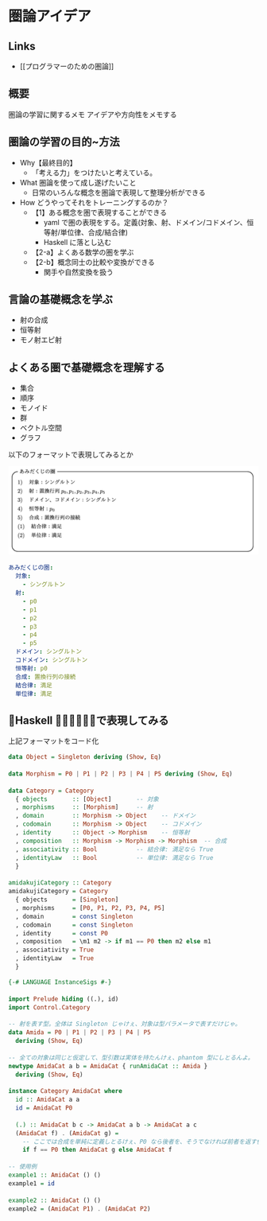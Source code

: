 # 圏論アイデア

## Links
- [[プログラマーのための圏論]]

## 概要

圏論の学習に関するメモ
アイデアや方向性をメモする

## 圏論の学習の目的~方法

- Why【最終目的】
	- 「考える力」をつけたいと考えている。
- What 圏論を使って成し遂げたいこと
	- 日常のいろんな概念を圏論で表現して整理分析ができる
- How どうやってそれをトレーニングするのか？
	- 【1】ある概念を圏で表現することができる
		- yaml で圏の表現をする。定義(対象、射、ドメイン/コドメイン、恒等射/単位律、合成/結合律)
		- Haskell に落とし込む
	- 【2-a】よくある数学の圏を学ぶ
	- 【2-b】概念同士の比較や変換ができる
		- 関手や自然変換を扱う

## 言論の基礎概念を学ぶ

- 射の合成
- 恒等射
- モノ射エピ射

## よくある圏で基礎概念を理解する

- 集合
- 順序
- モノイド
- 群
- ベクトル空間
- グラフ

以下のフォーマットで表現してみるとか

![](i/%E3%82%B9%E3%82%AF%E3%83%AA%E3%83%BC%E3%83%B3%E3%82%B7%E3%83%A7%E3%83%83%E3%83%88%202025-04-03%206.48.57.png)

```yaml
あみだくじの圏:
  対象:
    - シングルトン
  射:
    - p0
    - p1
    - p2
    - p3
    - p4
    - p5
  ドメイン: シングルトン
  コドメイン: シングルトン
  恒等射: p0
  合成: 置換行列の接続
  結合律: 満足
  単位律: 満足
```

## Haskell で表現してみる

上記フォーマットをコード化
```haskell
data Object = Singleton deriving (Show, Eq)

data Morphism = P0 | P1 | P2 | P3 | P4 | P5 deriving (Show, Eq)

data Category = Category
  { objects       :: [Object]       -- 対象
  , morphisms     :: [Morphism]     -- 射
  , domain        :: Morphism -> Object    -- ドメイン
  , codomain      :: Morphism -> Object    -- コドメイン
  , identity      :: Object -> Morphism    -- 恒等射
  , composition   :: Morphism -> Morphism -> Morphism  -- 合成
  , associativity :: Bool           -- 結合律: 満足なら True
  , identityLaw   :: Bool           -- 単位律: 満足なら True
  }

amidakujiCategory :: Category
amidakujiCategory = Category
  { objects       = [Singleton]
  , morphisms     = [P0, P1, P2, P3, P4, P5]
  , domain        = const Singleton
  , codomain      = const Singleton
  , identity      = const P0
  , composition   = \m1 m2 -> if m1 == P0 then m2 else m1
  , associativity = True
  , identityLaw   = True
  }
```

```haskell
{-# LANGUAGE InstanceSigs #-}

import Prelude hiding ((.), id)
import Control.Category

-- 射を表す型。全体は Singleton じゃけぇ、対象は型パラメータで表すだけじゃ。
data Amida = P0 | P1 | P2 | P3 | P4 | P5
  deriving (Show, Eq)

-- 全ての対象は同じと仮定して、型引数は実体を持たんけぇ、phantom 型にしとるんよ。
newtype AmidaCat a b = AmidaCat { runAmidaCat :: Amida }
  deriving (Show, Eq)

instance Category AmidaCat where
  id :: AmidaCat a a
  id = AmidaCat P0

  (.) :: AmidaCat b c -> AmidaCat a b -> AmidaCat a c
  (AmidaCat f) . (AmidaCat g) =
    -- ここでは合成を単純に定義しとるけぇ、P0 なら後者を、そうでなければ前者を返す例じゃ。
    if f == P0 then AmidaCat g else AmidaCat f

-- 使用例
example1 :: AmidaCat () ()
example1 = id

example2 :: AmidaCat () ()
example2 = (AmidaCat P1) . (AmidaCat P2)
```
